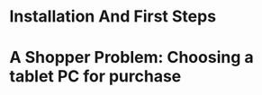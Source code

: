 Installation And First Steps
========================================================

# A Shopper Problem: Choosing a tablet PC for purchase


